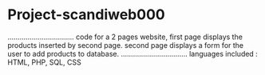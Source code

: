 # Project-scandiweb000
.................................
code for a 2 pages website, first page displays the products inserted by second page.
second page displays a form for the user to add products to database.
.................................
languages included : HTML, PHP, SQL, CSS
